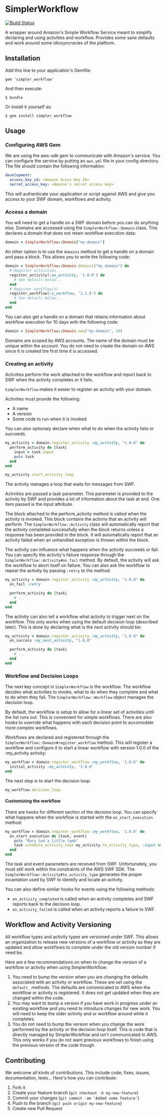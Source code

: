 # SimplerWorkflow

[![Build Status](https://secure.travis-ci.org/fredjean/simpler_workflow.png)](http://travis-ci.org/fredjean/simpler_workflow)

A wrapper around Amazon's Simple Workflow Service meant to simplify declaring and using activities and workflow. Provides some sane defaults
and work around some idiosyncracies of the platform.

## Installation

Add this line to your application's Gemfile:

    gem 'simpler_workflow'

And then execute:

    $ bundle

Or install it yourself as:

    $ gem install simpler_workflow

## Usage

### Configuring AWS Gem

We are using the aws-sdk gem to communicate with Amazon's service. You can configure the service by putting an ```aws.yml``` file
in your config directory. The file should contain the following information:

```yaml
development:
  access_key_id: <Amazon Acess Key ID>
  secret_access_key: <Amazon's secret access key>
```

This will authenticate your application or script against AWS and give you access to your SWF domain, workflows and activity.

### Access a domain

You will need to get a handle on a SWF domain before you can do anything else. Domains are accessed using the ```SimplerWorkflow::Domain```
class. This declares a domain that does not retain workflow execution data:

```ruby
domain = SimplerWorkflow::Domain["my-domain"]
```
An other option is to use the ```domains``` method to get a handle on a domain and pass a block. This allows you to write the following code:

```ruby
domain = SimplerWorkflow::Domain.domains("my_domain") do
  # Register activities
  register_activity(:an_activity, '1.0.0') do
    # See details below...
  end
  # Register workflow(s)
  register_workflow(:a_workflow, '1.1.0') do
    # See details below...
  end
end
```

You can also get a handle on a domain that retains information about workflow execution for 10 days with the following code:

```ruby
domain = SimplerWorkflow::Domain.new("my-domain", 10)
```

Domains are scoped by AWS accounts. The name of the domain must be unique within the account. You do not need to create the domain on AWS
since it is created the first time it is accessed.

### Creating an activity

Activities perform the work attached to the workflow and report back to SWF when the activity completes or it fails.

```SimplerWorkflow``` makes it easier to register an activity with your domain.

Activities must provide the following:
* A name
* A version
* Some code to run when it is invoked

You can also optionaly declare when what to do when the activity fails or succeeds.

```ruby
my_activity = domain.register_activity :my_activity, "1.0.0" do
  perform_activity do |task|
    input = task.input
    puts task
  end
end

my_activity.start_activity_loop
```

The activity manages a loop that waits for messages from SWF.

Activities are passed a task parameter. This parameter is provided to the activity by SWF and provides a lot of information about the task
at end. One item passed is the input attribute.

The block attached to the perform_activity method is called when the activity is invoked. This block contains the actions that an activity
will perform. The ```SimplerWorkflow::Activity``` class will automatically report that the activity completed successfully when the
block returns unless a response has been provided in the block. It will automatically report that an activity failed when an unhandled
exception is thrown within the block.

The activity can influence what happens when the activity succeeds or fail. You can specify the activity's failure response through the
```SimplerWorkflow::Activity#on_fail``` method. By default, the activity will ask the workflow to abort itself on failure. You can also
ask the workflow to repeat the activity by passing ```:retry``` to the method:

```ruby
my_activity = domain.register_activity :my_activity, "1.0.0" do
  on_fail :retry

  perform_activity do |task|
    # ...
  end
end
```

The activity can also tell a workflow what activity to trigger next on the workflow. This only works when using the default decision
loop (described later). This is done by declaring what is the next activity should be:

```ruby
my_activity = domain.register_activity :my_activity, "1.0.0" do
  on_success :my_next_activity, "1.0.0"

  perform_activity do |task|
    # ...
  end
end
```

### Workflow and Decision Loops

The next key concept in ```SimplerWorkflow``` is the workflow. The workflow decides what activities to invoke, what to do when
they complete and what to do when they fail. The ```SimplerWorkflow::Workflow``` object manages the decision loop.

By default, the workflow is setup to allow for a linear set of activities until the list runs out. This is convenient for simple
workflows. There are also hooks to override what happens with each decision point to accomodate more complex workflows.

Workflows are declared and registered through the ```SimplerWorkflow::Domain#register_workflow``` method. This will register a
workflow and configure it to start a linear workflow with version 1.0.0 of the :my_activity activity:

```ruby
my_workflow = domain.register_workflow :my_workflow, '1.0.0' do
  initial_activity :my_activity, '1.0.0'
end
```

The next step is to start the decision loop:

```ruby
my_workflow.decision_loop
```

#### Customizing the workflow

There are hooks for different section of the decision loop. You can specify what happens when the workflow is started with the ```on_start_execution```
method:

```ruby
my_workflow = domain.register_workflow :my_workflow, '1.0.0' do
  on_start_execution do |task, event|
    puts "Mary had a little lamb"
    task.schedule_activity_task my_activity.to_activity_type, :input => { :my_param => 'value'}
  end
end
```

The task and event parameters are received from SWF. Unfortunately, you must still work within the constraints of the AWS SWF SDK. The ```SimplerWorkflow::Activity#to_activity_type``` generates the proper incantation used by SWF to identify and locate an activity.

You can also define similar hooks for events using the following methods:

* ```on_activity_completed``` is called when an activity completes and SWF reports back to the decision loop.
* ```on_activity_failed``` is called when an activity reports a failure to SWF.

## Workflow and Activity Versioning

All workflow types and activity types are versioned under SWF. This allows an organization to release new versions of a workflow or activity
as they are updated and allow workflows to complete under the old version number if need be.

Here are a few recommendations on when to change the version of a workflow or activity when using SimplerWorkflow:

1. You need to bump the version when you are changing the defaults associated with an activity or workflow. These are set using the ```default_``` methods. The defaults are commnicated to AWS when the workflow or activity is registered. It does not get updated when they are changed within the code.
2. You may want to bump a version if you have work in progress under an existing workflow and you need to introduce changes for new work. You will need to keep the older activity and or workflow around while it completes.
3. You do not need to bump the version when you change the work performed by the activity or the decision loop itself. This is code that is directly managed by SimplerWorkflow and isn't communicated to AWS. This only works if you do not want previous workflows to finish using the previous version of the code though.

## Contributing

We welcome all kinds of contributions. This include code, fixes, issues, documentation, tests... Here's how you can contribute:

1. Fork it
2. Create your feature branch (`git checkout -b my-new-feature`)
3. Commit your changes (`git commit -am 'Added some feature'`)
4. Push to the branch (`git push origin my-new-feature`)
5. Create new Pull Request
